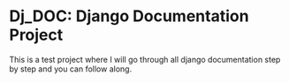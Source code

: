 # Dj_DOC: Django Documentation Project
This is a test project where I will go through all django documentation step by step and you can follow along.

